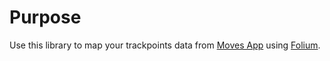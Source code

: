 # Purpose

Use this library to map your trackpoints data from [Moves App](https://moves-app.com) using [Folium](https://github.com/python-visualization/folium).
